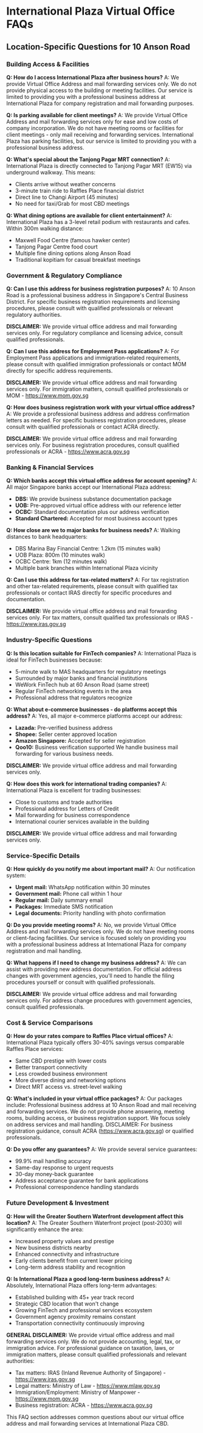 # International Plaza Virtual Office FAQs
## Location-Specific Questions for 10 Anson Road

### Building Access & Facilities

**Q: How do I access International Plaza after business hours?**
A: We provide Virtual Office Address and mail forwarding services only. We do not provide physical access to the building or meeting facilities. Our service is limited to providing you with a professional business address at International Plaza for company registration and mail forwarding purposes.

**Q: Is parking available for client meetings?**
A: We provide Virtual Office Address and mail forwarding services only for ease and low costs of company incorporation. We do not have meeting rooms or facilities for client meetings - only mail receiving and forwarding services. International Plaza has parking facilities, but our service is limited to providing you with a professional business address.

**Q: What's special about the Tanjong Pagar MRT connection?**
A: International Plaza is directly connected to Tanjong Pagar MRT (EW15) via underground walkway. This means:
- Clients arrive without weather concerns
- 3-minute train ride to Raffles Place financial district
- Direct line to Changi Airport (45 minutes)
- No need for taxi/Grab for most CBD meetings

**Q: What dining options are available for client entertainment?**
A: International Plaza has a 3-level retail podium with restaurants and cafes. Within 300m walking distance:
- Maxwell Food Centre (famous hawker center)
- Tanjong Pagar Centre food court
- Multiple fine dining options along Anson Road
- Traditional kopitiam for casual breakfast meetings

### Government & Regulatory Compliance

**Q: Can I use this address for business registration purposes?**
A: 10 Anson Road is a professional business address in Singapore's Central Business District. For specific business registration requirements and licensing procedures, please consult with qualified professionals or relevant regulatory authorities.

**DISCLAIMER:** We provide virtual office address and mail forwarding services only. For regulatory compliance and licensing advice, consult qualified professionals.

**Q: Can I use this address for Employment Pass applications?**
A: For Employment Pass applications and immigration-related requirements, please consult with qualified immigration professionals or contact MOM directly for specific address requirements.

**DISCLAIMER:** We provide virtual office address and mail forwarding services only. For immigration matters, consult qualified professionals or MOM - https://www.mom.gov.sg

**Q: How does business registration work with your virtual office address?**
A: We provide a professional business address and address confirmation letters as needed. For specific business registration procedures, please consult with qualified professionals or contact ACRA directly.

**DISCLAIMER:** We provide virtual office address and mail forwarding services only. For business registration procedures, consult qualified professionals or ACRA - https://www.acra.gov.sg

### Banking & Financial Services

**Q: Which banks accept this virtual office address for account opening?**
A: All major Singapore banks accept our International Plaza address:
- **DBS:** We provide business substance documentation package
- **UOB:** Pre-approved virtual office address with our reference letter
- **OCBC:** Standard documentation plus our address verification
- **Standard Chartered:** Accepted for most business account types

**Q: How close are we to major banks for business needs?**
A: Walking distances to bank headquarters:
- DBS Marina Bay Financial Centre: 1.2km (15 minutes walk)
- UOB Plaza: 800m (10 minutes walk)
- OCBC Centre: 1km (12 minutes walk)
- Multiple bank branches within International Plaza vicinity

**Q: Can I use this address for tax-related matters?**
A: For tax registration and other tax-related requirements, please consult with qualified tax professionals or contact IRAS directly for specific procedures and documentation.

**DISCLAIMER:** We provide virtual office address and mail forwarding services only. For tax matters, consult qualified tax professionals or IRAS - https://www.iras.gov.sg

### Industry-Specific Questions

**Q: Is this location suitable for FinTech companies?**
A: International Plaza is ideal for FinTech businesses because:
- 5-minute walk to MAS headquarters for regulatory meetings
- Surrounded by major banks and financial institutions
- WeWork FinTech hub at 60 Anson Road (same street)
- Regular FinTech networking events in the area
- Professional address that regulators recognize

**Q: What about e-commerce businesses - do platforms accept this address?**
A: Yes, all major e-commerce platforms accept our address:
- **Lazada:** Pre-verified business address
- **Shopee:** Seller center approved location
- **Amazon Singapore:** Accepted for seller registration
- **Qoo10:** Business verification supported
We handle business mail forwarding for various business needs.

**DISCLAIMER:** We provide virtual office address and mail forwarding services only.

**Q: How does this work for international trading companies?**
A: International Plaza is excellent for trading businesses:
- Close to customs and trade authorities
- Professional address for Letters of Credit
- Mail forwarding for business correspondence
- International courier services available in the building

**DISCLAIMER:** We provide virtual office address and mail forwarding services only.

### Service-Specific Details

**Q: How quickly do you notify me about important mail?**
A: Our notification system:
- **Urgent mail:** WhatsApp notification within 30 minutes
- **Government mail:** Phone call within 1 hour
- **Regular mail:** Daily summary email
- **Packages:** Immediate SMS notification
- **Legal documents:** Priority handling with photo confirmation

**Q: Do you provide meeting rooms?**
A: No, we provide Virtual Office Address and mail forwarding services only. We do not have meeting rooms or client-facing facilities. Our service is focused solely on providing you with a professional business address at International Plaza for company registration and mail handling.

**Q: What happens if I need to change my business address?**
A: We can assist with providing new address documentation. For official address changes with government agencies, you'll need to handle the filing procedures yourself or consult with qualified professionals.

**DISCLAIMER:** We provide virtual office address and mail forwarding services only. For address change procedures with government agencies, consult qualified professionals.

### Cost & Service Comparisons

**Q: How do your rates compare to Raffles Place virtual offices?**
A: International Plaza typically offers 30-40% savings versus comparable Raffles Place services:
- Same CBD prestige with lower costs
- Better transport connectivity
- Less crowded business environment
- More diverse dining and networking options
- Direct MRT access vs. street-level walking

**Q: What's included in your virtual office packages?**
A: Our packages include: Professional business address at 10 Anson Road and mail receiving and forwarding services. We do not provide phone answering, meeting rooms, building access, or business registration support. We focus solely on address services and mail handling. DISCLAIMER: For business registration guidance, consult ACRA (https://www.acra.gov.sg) or qualified professionals.

**Q: Do you offer any guarantees?**
A: We provide several service guarantees:
- 99.9% mail handling accuracy
- Same-day response to urgent requests
- 30-day money-back guarantee
- Address acceptance guarantee for bank applications
- Professional correspondence handling standards

### Future Development & Investment

**Q: How will the Greater Southern Waterfront development affect this location?**
A: The Greater Southern Waterfront project (post-2030) will significantly enhance the area:
- Increased property values and prestige
- New business districts nearby
- Enhanced connectivity and infrastructure
- Early clients benefit from current lower pricing
- Long-term address stability and recognition

**Q: Is International Plaza a good long-term business address?**
A: Absolutely, International Plaza offers long-term advantages:
- Established building with 45+ year track record
- Strategic CBD location that won't change
- Growing FinTech and professional services ecosystem
- Government agency proximity remains constant
- Transportation connectivity continuously improving

**GENERAL DISCLAIMER:** We provide virtual office address and mail forwarding services only. We do not provide accounting, legal, tax, or immigration advice. For professional guidance on taxation, laws, or immigration matters, please consult qualified professionals and relevant authorities:
- Tax matters: IRAS (Inland Revenue Authority of Singapore) - https://www.iras.gov.sg
- Legal matters: Ministry of Law - https://www.mlaw.gov.sg
- Immigration/Employment: Ministry of Manpower - https://www.mom.gov.sg
- Business registration: ACRA - https://www.acra.gov.sg

This FAQ section addresses common questions about our virtual office address and mail forwarding services at International Plaza CBD.